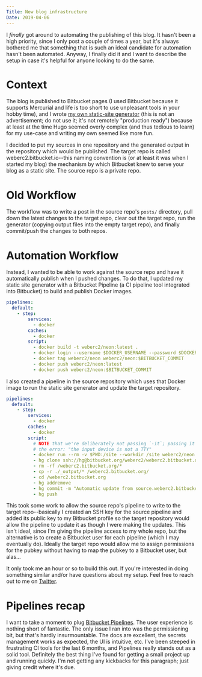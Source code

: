 ```yaml
---
Title: New blog infrastructure
Date: 2019-04-06
---
```


I *finally* got around to automating the publishing of this blog. It hasn't
been a high priority, since I only post a couple of times a year, but it's
always bothered me that something that is such an ideal candidate for
automation hasn't been automated. Anyway, I finally did it and I want to
describe the setup in case it's helpful for anyone looking to do the same.

<!-- more -->

<!--
NOTE: headers start at h3 b/c h1 is for site header and h2 is for post title
-->

# Context

The blog is published to Bitbucket pages (I used Bitbucket because it supports
Mercurial and life is too short to use unpleasant tools in your hobby time),
and I wrote [my own static-site generator][0] (this is not an advertisement; do
not use it; it's not remotely "production ready") because at least at the time
Hugo seemed overly complex (and thus tedious to learn) for my use-case and
writing my own seemed like more fun.

I decided to put my sources in one repository and the generated output in the
repository which would be published. The target repo is called
weberc2.bitbucket.io--this naming convention is (or at least it was when I
started my blog) the mechanism by which Bitbucket knew to serve your blog as a
static site. The source repo is a private repo.

# Old Workflow

The workflow was to write a post in the source repo's `posts/` directory, pull
down the latest changes to the target repo, clear out the target repo, run the
generator (copying output files into the empty target repo), and finally
commit/push the changes to both repos.

# Automation Workflow

Instead, I wanted to be able to work against the source repo and have it
automatically publish when I pushed changes. To do that, I updated my static
site generator with a Bitbucket Pipeline (a CI pipeline tool integrated into
Bitbucket) to build and publish Docker images.

```yaml
pipelines:
  default:
    - step:
        services:
          - docker
        caches:
          - docker
        script:
          - docker build -t weberc2/neon:latest .
          - docker login --username $DOCKER_USERNAME --password $DOCKER_PASSWORD
          - docker tag weberc2/neon weberc2/neon:$BITBUCKET_COMMIT
          - docker push weberc2/neon:latest
          - docker push weberc2/neon:$BITBUCKET_COMMIT
```

I also created a pipeline in the source repository which uses that Docker image
to run the static site generator and update the target repository.

```yaml
pipelines:
  default:
    - step:
        services:
          - docker
        caches:
          - docker
        script:
          # NOTE that we're deliberately not passing `-it`; passing it yields
          # the error: "the input device is not a TTY"
          - docker run --rm -v $PWD:/site --workdir /site weberc2/neon neon build
          - hg clone ssh://hg@bitbucket.org/weberc2/weberc2.bitbucket.org /weberc2.bitbucket.org
          - rm -rf /weberc2.bitbucket.org/*
          - cp -r ./_output/* /weberc2.bitbucket.org/
          - cd /weberc2.bitbucket.org
          - hg addremove
          - hg commit -m "Automatic update from source.weberc2.bitbucket.org @ $BITBUCKET_COMMIT"
          - hg push
```

This took some work to allow the source repo's pipeline to write to the target
repo--basically I created an SSH key for the source pipeline and added its
public key to my Bitbucket profile so the target repository would allow the
pipeline to update it as though I were making the updates. This isn't ideal,
since I'm giving the pipeline access to my whole repo, but the alternative is
to create a Bitbucket user for each pipeline (which I may eventually do).
Ideally the target repo would allow me to assign permissions for the pubkey
without having to map the pubkey to a Bitbucket user, but alas...

It only took me an hour or so to build this out. If you're interested in doing
something similar and/or have questions about my setup. Feel free to reach out
to me on [Twitter][1].

# Pipelines recap

I want to take a moment to plug [Bitbucket Pipelines][2]. The user experience
is nothing short of fantastic. The only issue I ran into was the permissioning
bit, but that's hardly insurmountable. The docs are excellent, the secrets
management works as expected, the UI is intuitive, etc. I've been steeped in
frustrating CI tools for the last 6 months, and Pipelines really stands out as
a solid tool. Definitely the best thing I've found for getting a small project
up and running quickly. I'm not getting any kickbacks for this paragraph; just
giving credit where it's due.

[0]: https://bitbucket.org/weberc2/neon
[1]: https://twitter.com/weberc2
[2]: https://www.bitbucket.org/product/features/pipelines
